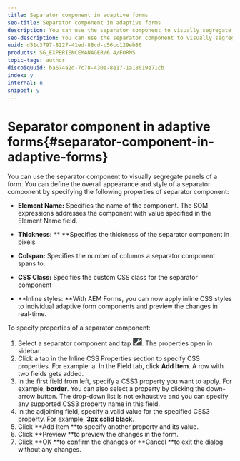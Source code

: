 ```yaml
---
title: Separator component in adaptive forms
seo-title: Separator component in adaptive forms
description: You can use the separator component to visually segregate sections of a form.
seo-description: You can use the separator component to visually segregate sections of a form.
uuid: d51c3797-8227-41ed-88cd-c56cc129eb86
products: SG_EXPERIENCEMANAGER/6.4/FORMS
topic-tags: author
discoiquuid: ba674a2d-7c78-430e-8e17-1a18619e71cb
index: y
internal: n
snippet: y
---
```


# Separator component in adaptive forms{#separator-component-in-adaptive-forms}

You can use the separator component to visually segregate panels of a form. You can define the overall appearance and style of a separator component by specifying the following properties of separator component:

* **Element Name:** Specifies the name of the component. The SOM expressions addresses the component with value specified in the Element Name field.
* **Thickness:** ** **Specifies the thickness of the separator component in pixels.

* **Colspan:** Specifies the number of columns a separator component spans to.
* **CSS Class:** Specifies the custom CSS class for the separator component
* **Inline styles: **With AEM Forms, you can now apply inline CSS styles to individual adaptive form components and preview the changes in real-time.

To specify properties of a separator component:

1. Select a separator component and tap ![](assets/cmppr.png). The properties open in sidebar.
1. Click a tab in the Inline CSS Properties section to specify CSS properties. For example: a. In the Field tab, click **Add Item**. A row with two fields gets added.
1. In the first field from left, specify a CSS3 property you want to apply. For example, **border**. You can also select a property by clicking the down-arrow button. The drop-down list is not exhaustive and you can specify any supported CSS3 property name in this field.
1. In the adjoining field, specify a valid value for the specified CSS3 property. For example, **3px solid black**.
1. Click **Add Item **to specify another property and its value.
1. Click **Preview **to preview the changes in the form.
1. Click **OK **to confirm the changes or **Cancel **to exit the dialog without any changes.

